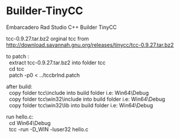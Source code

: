 # Builder-TinyCC
Embarcadero Rad Studio C++ Builder TinyCC

tcc-0.9.27.tar.bz2 orginal tcc from http://download.savannah.gnu.org/releases/tinycc/tcc-0.9.27.tar.bz2

to patch :<br>
&nbsp;  extract tcc-0.9.27.tar.bz2 into folder tcc<br>
&nbsp;  cd tcc<br>
&nbsp;  patch -p0 < ../tccbrlnd.patch<br>
  
after build:<br>
&nbsp; copy folder tcc\include into build folder i.e: Win64\Debug<br>
&nbsp; copy folder tcc\win32\include into build folder i.e: Win64\Debug<br>
&nbsp; copy folder tcc\win32\lib into build folder i.e: Win64\Debug<br>

run hello.c:<br>
&nbsp; cd Win64\Debug<br>
&nbsp; tcc -run -D_WIN -luser32 hello.c
